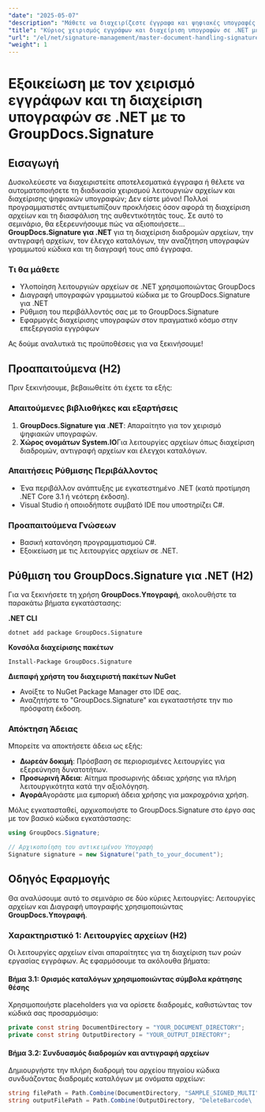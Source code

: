 ```yaml
---
"date": "2025-05-07"
"description": "Μάθετε να διαχειρίζεστε έγγραφα και ψηφιακές υπογραφές αποτελεσματικά στο .NET χρησιμοποιώντας το GroupDocs.Signature. Αυτοματοποιήστε τις λειτουργίες αρχείων, αναζητήστε και διαγράψτε υπογραφές γραμμωτού κώδικα."
"title": "Κύριος χειρισμός εγγράφων και διαχείριση υπογραφών σε .NET με το GroupDocs.Signature"
"url": "/el/net/signature-management/master-document-handling-signature-management-dotnet/"
"weight": 1
---
```


# Εξοικείωση με τον χειρισμό εγγράφων και τη διαχείριση υπογραφών σε .NET με το GroupDocs.Signature

## Εισαγωγή

Δυσκολεύεστε να διαχειριστείτε αποτελεσματικά έγγραφα ή θέλετε να αυτοματοποιήσετε τη διαδικασία χειρισμού λειτουργιών αρχείων και διαχείρισης ψηφιακών υπογραφών; Δεν είστε μόνοι! Πολλοί προγραμματιστές αντιμετωπίζουν προκλήσεις όσον αφορά τη διαχείριση αρχείων και τη διασφάλιση της αυθεντικότητάς τους. Σε αυτό το σεμινάριο, θα εξερευνήσουμε πώς να αξιοποιήσετε... **GroupDocs.Signature για .NET** για τη διαχείριση διαδρομών αρχείων, την αντιγραφή αρχείων, τον έλεγχο καταλόγων, την αναζήτηση υπογραφών γραμμωτού κώδικα και τη διαγραφή τους από έγγραφα.

### Τι θα μάθετε

- Υλοποίηση λειτουργιών αρχείων σε .NET χρησιμοποιώντας GroupDocs
- Διαγραφή υπογραφών γραμμωτού κώδικα με το GroupDocs.Signature για .NET
- Ρύθμιση του περιβάλλοντός σας με το GroupDocs.Signature
- Εφαρμογές διαχείρισης υπογραφών στον πραγματικό κόσμο στην επεξεργασία εγγράφων

Ας δούμε αναλυτικά τις προϋποθέσεις για να ξεκινήσουμε!

## Προαπαιτούμενα (H2)

Πριν ξεκινήσουμε, βεβαιωθείτε ότι έχετε τα εξής:

### Απαιτούμενες βιβλιοθήκες και εξαρτήσεις

1. **GroupDocs.Signature για .NET**: Απαραίτητο για τον χειρισμό ψηφιακών υπογραφών.
2. **Χώρος ονομάτων System.IO**Για λειτουργίες αρχείων όπως διαχείριση διαδρομών, αντιγραφή αρχείων και έλεγχοι καταλόγων.

### Απαιτήσεις Ρύθμισης Περιβάλλοντος

- Ένα περιβάλλον ανάπτυξης με εγκατεστημένο .NET (κατά προτίμηση .NET Core 3.1 ή νεότερη έκδοση).
- Visual Studio ή οποιοδήποτε συμβατό IDE που υποστηρίζει C#.

### Προαπαιτούμενα Γνώσεων

- Βασική κατανόηση προγραμματισμού C#.
- Εξοικείωση με τις λειτουργίες αρχείων σε .NET.

## Ρύθμιση του GroupDocs.Signature για .NET (H2)

Για να ξεκινήσετε τη χρήση **GroupDocs.Υπογραφή**, ακολουθήστε τα παρακάτω βήματα εγκατάστασης:

**.NET CLI**
```
dotnet add package GroupDocs.Signature
```

**Κονσόλα διαχείρισης πακέτων**
```
Install-Package GroupDocs.Signature
```

**Διεπαφή χρήστη του διαχειριστή πακέτων NuGet**

- Ανοίξτε το NuGet Package Manager στο IDE σας.
- Αναζητήστε το "GroupDocs.Signature" και εγκαταστήστε την πιο πρόσφατη έκδοση.

### Απόκτηση Άδειας

Μπορείτε να αποκτήσετε άδεια ως εξής:

- **Δωρεάν δοκιμή**: Πρόσβαση σε περιορισμένες λειτουργίες για εξερεύνηση δυνατοτήτων.
- **Προσωρινή Άδεια**: Αίτημα προσωρινής άδειας χρήσης για πλήρη λειτουργικότητα κατά την αξιολόγηση.
- **Αγορά**Αγοράστε μια εμπορική άδεια χρήσης για μακροχρόνια χρήση.

Μόλις εγκατασταθεί, αρχικοποιήστε το GroupDocs.Signature στο έργο σας με τον βασικό κώδικα εγκατάστασης:

```csharp
using GroupDocs.Signature;

// Αρχικοποίηση του αντικειμένου Υπογραφή
Signature signature = new Signature("path_to_your_document");
```

## Οδηγός Εφαρμογής

Θα αναλύσουμε αυτό το σεμινάριο σε δύο κύριες λειτουργίες: Λειτουργίες αρχείων και Διαγραφή υπογραφής χρησιμοποιώντας **GroupDocs.Υπογραφή**.

### Χαρακτηριστικό 1: Λειτουργίες αρχείων (H2)

Οι λειτουργίες αρχείων είναι απαραίτητες για τη διαχείριση των ροών εργασίας εγγράφων. Ας εφαρμόσουμε τα ακόλουθα βήματα:

#### Βήμα 3.1: Ορισμός καταλόγων χρησιμοποιώντας σύμβολα κράτησης θέσης

Χρησιμοποιήστε placeholders για να ορίσετε διαδρομές, καθιστώντας τον κώδικά σας προσαρμόσιμο:

```csharp
private const string DocumentDirectory = "YOUR_DOCUMENT_DIRECTORY";
private const string OutputDirectory = "YOUR_OUTPUT_DIRECTORY";
```

#### Βήμα 3.2: Συνδυασμός διαδρομών και αντιγραφή αρχείων

Δημιουργήστε την πλήρη διαδρομή του αρχείου πηγαίου κώδικα συνδυάζοντας διαδρομές καταλόγων με ονόματα αρχείων:

```csharp
string filePath = Path.Combine(DocumentDirectory, "SAMPLE_SIGNED_MULTI");
string outputFilePath = Path.Combine(OutputDirectory, "DeleteBarcode\